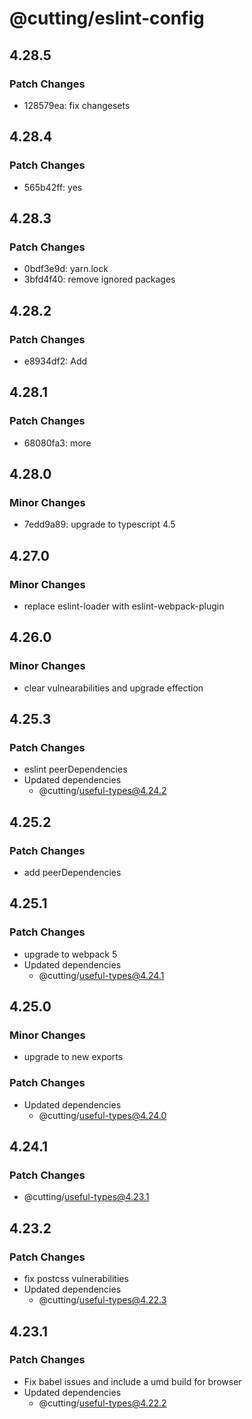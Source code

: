 # @cutting/eslint-config

## 4.28.5

### Patch Changes

- 128579ea: fix changesets

## 4.28.4

### Patch Changes

- 565b42ff: yes

## 4.28.3

### Patch Changes

- 0bdf3e9d: yarn.lock
- 3bfd4f40: remove ignored packages

## 4.28.2

### Patch Changes

- e8934df2: Add <Aliert />

## 4.28.1

### Patch Changes

- 68080fa3: more

## 4.28.0

### Minor Changes

- 7edd9a89: upgrade to typescript 4.5

## 4.27.0

### Minor Changes

- replace eslint-loader with eslint-webpack-plugin

## 4.26.0

### Minor Changes

- clear vulnearabilities and upgrade effection

## 4.25.3

### Patch Changes

- eslint peerDependencies
- Updated dependencies
  - @cutting/useful-types@4.24.2

## 4.25.2

### Patch Changes

- add peerDependencies

## 4.25.1

### Patch Changes

- upgrade to webpack 5
- Updated dependencies
  - @cutting/useful-types@4.24.1

## 4.25.0

### Minor Changes

- upgrade to new exports

### Patch Changes

- Updated dependencies
  - @cutting/useful-types@4.24.0

## 4.24.1

### Patch Changes

- @cutting/useful-types@4.23.1

## 4.23.2

### Patch Changes

- fix postcss vulnerabilities
- Updated dependencies
  - @cutting/useful-types@4.22.3

## 4.23.1

### Patch Changes

- Fix babel issues and include a umd build for browser
- Updated dependencies
  - @cutting/useful-types@4.22.2
